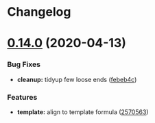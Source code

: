 # Changelog

# [0.14.0](https://github.com/saltstack-formulas/node-formula/compare/v0.13.2...v0.14.0) (2020-04-13)


### Bug Fixes

* **cleanup:** tidyup few loose ends ([febeb4c](https://github.com/saltstack-formulas/node-formula/commit/febeb4cea1c1a92f185f8e533f3181c754f59c2a))


### Features

* **template:** align to template formula ([2570563](https://github.com/saltstack-formulas/node-formula/commit/2570563e4734b6c54c07ebd1091efa7578589009))
